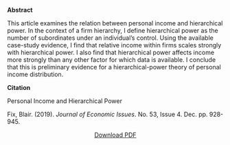 
<b>Abstract</b>

This article examines the relation between personal income and hierarchical power. In the context of a firm hierarchy, I define hierarchical power as the number of subordinates under an individual’s control. Using the available case-study evidence, I find that relative income within firms scales strongly with hierarchical power. I also find that hierarchical power affects income more strongly than any other factor for which data is available. I conclude that this is preliminary evidence for a hierarchical-power theory of personal income distribution.

<b>Citation</b>

Personal Income and Hierarchical Power

Fix, Blair. (2019). <i>Journal of Economic Issues</i>. No. 53, Issue 4. Dec. pp. 928-945.

<div style="text-align:center">
<a href="https://osf.io/preprints/socarxiv/pb475/download">Download PDF</a>
</div>





